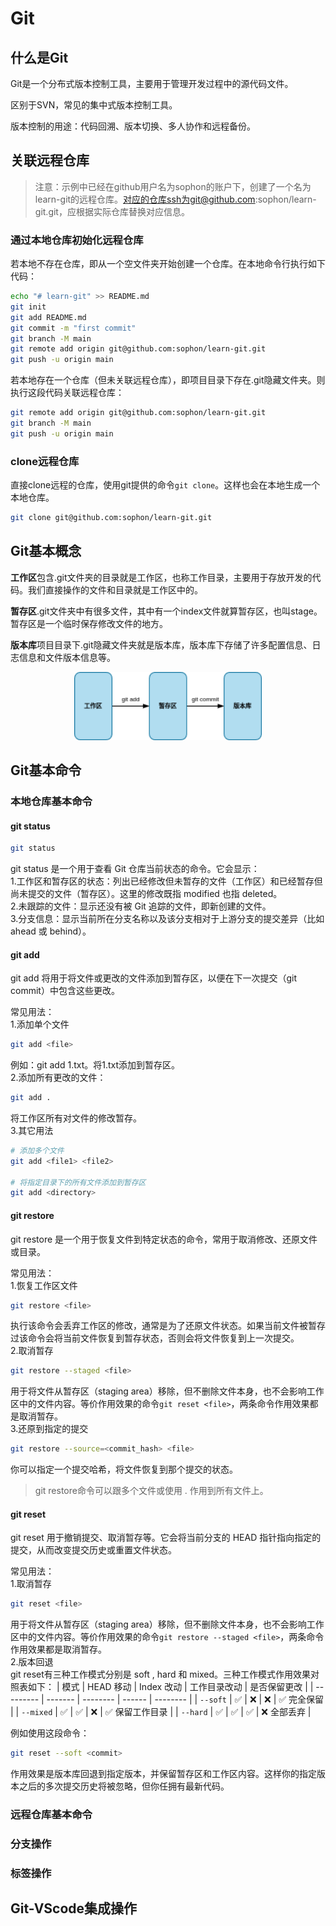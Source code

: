 # Git

## 什么是Git
Git是一个分布式版本控制工具，主要用于管理开发过程中的源代码文件。

区别于SVN，常见的集中式版本控制工具。

版本控制的用途：代码回溯、版本切换、多人协作和远程备份。

## 关联远程仓库
>注意：示例中已经在github用户名为sophon的账户下，创建了一个名为learn-git的远程仓库。对应的仓库ssh为git@github.com:sophon/learn-git.git，应根据实际仓库替换对应信息。
### 通过本地仓库初始化远程仓库
若本地不存在仓库，即从一个空文件夹开始创建一个仓库。在本地命令行执行如下代码：
```bash
echo "# learn-git" >> README.md
git init
git add README.md
git commit -m "first commit"
git branch -M main
git remote add origin git@github.com:sophon/learn-git.git
git push -u origin main
```
若本地存在一个仓库（但未关联远程仓库），即项目目录下存在.git隐藏文件夹。则执行这段代码关联远程仓库：
```bash
git remote add origin git@github.com:sophon/learn-git.git
git branch -M main
git push -u origin main
```

### clone远程仓库
直接clone远程的仓库，使用git提供的命令`git clone`。这样也会在本地生成一个本地仓库。
```bash
git clone git@github.com:sophon/learn-git.git
```
## Git基本概念
**工作区**包含.git文件夹的目录就是工作区，也称工作目录，主要用于存放开发的代码。我们直接操作的文件和目录就是工作区中的。

**暂存区**.git文件夹中有很多文件，其中有一个index文件就算暂存区，也叫stage。暂存区是一个临时保存修改文件的地方。

**版本库**项目目录下.git隐藏文件夹就是版本库，版本库下存储了许多配置信息、日志信息和文件版本信息等。

<div style="text-align: center;">
    <img src="../pictures/git01.png" alt="git basic concepts" width="300">
</div>


## Git基本命令
### 本地仓库基本命令
#### git status
```bash
git status
```
git status 是一个用于查看 Git 仓库当前状态的命令。它会显示：  
1.工作区和暂存区的状态：列出已经修改但未暂存的文件（工作区）和已经暂存但尚未提交的文件（暂存区）。这里的修改既指 modified 也指 deleted。  
2.未跟踪的文件：显示还没有被 Git 追踪的文件，即新创建的文件。  
3.分支信息：显示当前所在分支名称以及该分支相对于上游分支的提交差异（比如 ahead 或 behind）。
#### git add
git add 将用于将文件或更改的文件添加到暂存区，以便在下一次提交（git commit）中包含这些更改。

常见用法：  
1.添加单个文件
```bash
git add <file>
```
例如：git add 1.txt。将1.txt添加到暂存区。  
2.添加所有更改的文件：
```bash
git add .
```
将工作区所有对文件的修改暂存。  
3.其它用法
```bash
# 添加多个文件
git add <file1> <file2>

# 将指定目录下的所有文件添加到暂存区
git add <directory>
```
#### git restore
git restore 是一个用于恢复文件到特定状态的命令，常用于取消修改、还原文件或目录。

常见用法：  
1.恢复工作区文件
```bash
git restore <file>
```
执行该命令会丢弃工作区的修改，通常是为了还原文件状态。如果当前文件被暂存过该命令会将当前文件恢复到暂存状态，否则会将文件恢复到上一次提交。  
2.取消暂存
```bash
git restore --staged <file>
```
用于将文件从暂存区（staging area）移除，但不删除文件本身，也不会影响工作区中的文件内容。等价作用效果的命令`git reset <file>`，两条命令作用效果都是取消暂存。  
3.还原到指定的提交
```bash
git restore --source=<commit_hash> <file>
```
你可以指定一个提交哈希，将文件恢复到那个提交的状态。
> git restore命令可以跟多个文件或使用 $.$ 作用到所有文件上。
#### git reset
git reset 用于撤销提交、取消暂存等。它会将当前分支的 HEAD 指针指向指定的提交，从而改变提交历史或重置文件状态。

常见用法：  
1.取消暂存
```bash
git reset <file>
```
用于将文件从暂存区（staging area）移除，但不删除文件本身，也不会影响工作区中的文件内容。等价作用效果的命令`git restore --staged <file>`，两条命令作用效果都是取消暂存。  
2.版本回退  
git reset有三种工作模式分别是 soft , hard 和 mixed。三种工作模式作用效果对照表如下：
| 模式        | HEAD 移动 | Index 改动 | 工作目录改动 | 是否保留更改   |
| --------- | ------- | -------- | ------ | -------- |
| `--soft`  | ✅       | ❌        | ❌      | ✅ 完全保留   |
| `--mixed` | ✅       | ✅        | ❌      | ✅ 保留工作目录 |
| `--hard`  | ✅       | ✅        | ✅      | ❌ 全部丢弃   |

例如使用这段命令：
```bash
git reset --soft <commit>
```
作用效果是版本库回退到指定版本，并保留暂存区和工作区内容。这样你的指定版本之后的多次提交历史将被忽略，但你任拥有最新代码。
### 远程仓库基本命令
### 分支操作
### 标签操作

## Git-VScode集成操作
